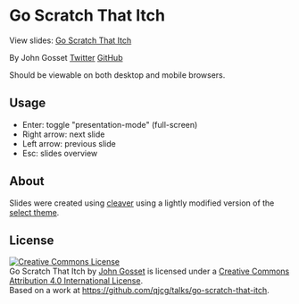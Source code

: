 # Go Scratch That Itch

View slides: [Go Scratch That Itch](https://qjcg.github.io/talks/go-scratch-that-itch/)

By John Gosset [Twitter](https://twitter.com/jgosset_) [GitHub](https://github.com/qjcg)

Should be viewable on both desktop and mobile browsers.


## Usage

- Enter: toggle "presentation-mode" (full-screen)
- Right arrow: next slide
- Left arrow: previous slide
- Esc: slides overview


## About

Slides were created using [cleaver](https://github.com/jdan/cleaver) using a
lightly modified version of the [select theme](https://github.com/select/cleaver-select-theme).


## License

<a rel="license" href="http://creativecommons.org/licenses/by/4.0/"><img alt="Creative Commons License" style="border-width:0" src="https://i.creativecommons.org/l/by/4.0/88x31.png" /></a><br /><span xmlns:dct="http://purl.org/dc/terms/" property="dct:title">Go Scratch That Itch</span> by <a xmlns:cc="http://creativecommons.org/ns#" href="https://github.com/qjcg" property="cc:attributionName" rel="cc:attributionURL">John Gosset</a> is licensed under a <a rel="license" href="http://creativecommons.org/licenses/by/4.0/">Creative Commons Attribution 4.0 International License</a>.<br />Based on a work at <a xmlns:dct="http://purl.org/dc/terms/" href="https://github.com/qjcg/talks/go-scratch-that-itch" rel="dct:source">https://github.com/qjcg/talks/go-scratch-that-itch</a>.
